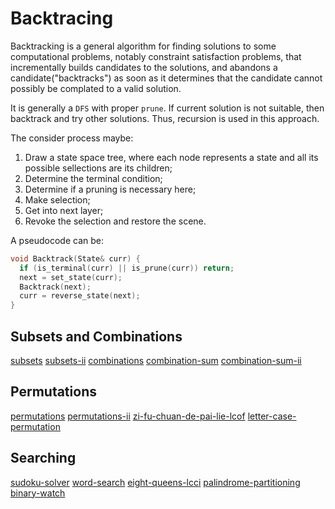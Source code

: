 # Backtracing

Backtracking is a general algorithm for finding solutions to some computational problems, notably constraint satisfaction problems, that incrementally builds candidates to the solutions, and abandons a candidate("backtracks") as soon as it determines that the candidate cannot possibly be complated to a valid solution.

It is generally a `DFS` with proper `prune`. If current solution is not suitable, then backtrack and try other solutions. Thus, recursion is used in this approach.

The consider process maybe:

1. Draw a state space tree, where each node represents a state and all its possible sellections are its children;
2. Determine the terminal condition;
3. Determine if a pruning is necessary here;
4. Make selection;
5. Get into next layer;
6. Revoke the selection and restore the scene.

A pseudocode can be:

```C++
void Backtrack(State& curr) {
  if (is_terminal(curr) || is_prune(curr)) return;
  next = set_state(curr);
  Backtrack(next);
  curr = reverse_state(next);
}
```

## Subsets and Combinations

[subsets](https://leetcode-cn.com/problems/subsets/)
[subsets-ii](https://leetcode-cn.com/problems/subsets-ii/)
[combinations](https://leetcode-cn.com/problems/combinations/)
[combination-sum](https://leetcode-cn.com/problems/combination-sum/)
[combination-sum-ii](https://leetcode-cn.com/problems/combination-sum-ii/)

## Permutations

[permutations](https://leetcode-cn.com/problems/permutations/)
[permutations-ii](https://leetcode-cn.com/problems/permutations-ii/)
[zi-fu-chuan-de-pai-lie-lcof](https://leetcode-cn.com/problems/zi-fu-chuan-de-pai-lie-lcof/)
[letter-case-permutation](https://leetcode-cn.com/problems/letter-case-permutation/)

## Searching

[sudoku-solver](https://leetcode-cn.com/problems/sudoku-solver/)
[word-search](https://leetcode-cn.com/problems/word-search/)
[eight-queens-lcci](https://leetcode-cn.com/problems/eight-queens-lcci/)
[palindrome-partitioning](https://leetcode-cn.com/problems/palindrome-partitioning/)
[binary-watch](https://leetcode-cn.com/problems/binary-watch/)
